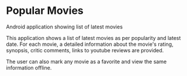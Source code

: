 # Popular Movies
Android application showing list of latest movies

This application shows a list of latest movies as per popularity and latest date. For each movie, a detailed information about the movie's rating, synopsis, critic comments, links to youtube reviews are provided.

The user can also mark any movie as a favorite and view the same information offline.
